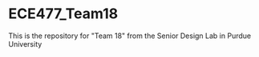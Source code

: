 # ECE477_Team18
This is the repository for "Team 18" from the Senior Design Lab in Purdue University
